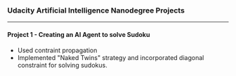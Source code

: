 ### Udacity Artificial Intelligence Nanodegree Projects

--------------------------------------------------------------------------------

#### Project 1 - Creating an AI Agent to solve Sudoku

- Used contraint propagation
- Implemented "Naked Twins" strategy and incorporated diagonal constraint for solving sudokus.

